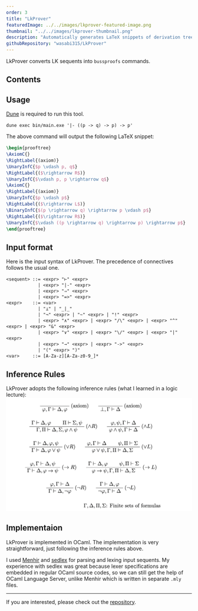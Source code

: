 ```yaml
---
order: 3
title: "LkProver"
featuredImage: ../../images/lkprover-featured-image.png
thumbnail: "../../images/lkprover-thumbnail.png"
description: "Automatically generates LaTeX snippets of derivation trees from LK sequents"
githubRepository: "wasabi315/LkProver"
---
```


LkProver converts LK sequents into `bussproofs` commands.

## Contents

## Usage

[Dune](https://dune.build/) is required to run this tool.

```ansi
dune exec bin/main.exe '|- ((p -> q) -> p) -> p'
```

The above command will output the following LaTeX snippet:

```latex
\begin{prooftree}
\AxiomC{}
\RightLabel{(axiom)}
\UnaryInfC{$p \vdash p, q$}
\RightLabel{($\rightarrow R$)}
\UnaryInfC{$\vdash p, p \rightarrow q$}
\AxiomC{}
\RightLabel{(axiom)}
\UnaryInfC{$p \vdash p$}
\RightLabel{($\rightarrow L$)}
\BinaryInfC{$(p \rightarrow q) \rightarrow p \vdash p$}
\RightLabel{($\rightarrow R$)}
\UnaryInfC{$\vdash ((p \rightarrow q) \rightarrow p) \rightarrow p$}
\end{prooftree}
```

## Input format

Here is the input syntax of LkProver. The precedence of connectives follows the usual one.

```bnf
<sequent> ::= <expr> "⊢" <expr>
            | <expr> "|-" <expr>
            | <expr> "⇒" <expr>
            | <expr> "=>" <expr>
<expr>    ::= <var>
            | "⊥" | "_|_"
            | "¬" <expr> | "~" <expr> | "!" <expr>
            | <expr> "∧" <expr> | <expr> "/\" <expr> | <expr> "^" <expr> | <expr> "&" <expr>
            | <expr> "∨" <expr> | <expr> "\/" <expr> | <expr> "|" <expr>
            | <expr> "→" <expr> | <expr> "->" <expr>
            | "(" <expr> ")"
<var>     ::= [A-Za-z][A-Za-z0-9_]*
```

## Inference Rules

LkProver adopts the following inference rules (what I learned in a logic lecture):
![Inference rules](../../images/inference-rules.png)

## Implementaion

LkProver is implemented in OCaml. The implementation is very straightforward, just following the inference rules above.

I used [Menhir](http://cambium.inria.fr/~fpottier/menhir/) and [sedlex](https://github.com/ocaml-community/sedlex) for parsing and lexing input sequents.
My experience with sedlex was great because lexer specifications are embedded in regular OCaml source codes, so we can still get the help of OCaml Language Server, unlike Menhir which is written in separate `.mly` files.

---

If you are interested, please check out the [repository](https://github.com/wasabi315/LkProver).
